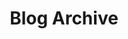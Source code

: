 ---
title: "Blog Archive"
permalink: /tags/
layout: tags
author_profile: false
header:
  overlay_image: /images/header_4.jpg
  caption: "Photo credit: **Vidigal**"
sidebar:
  title: "Blogroll"
  nav: blogroll
---